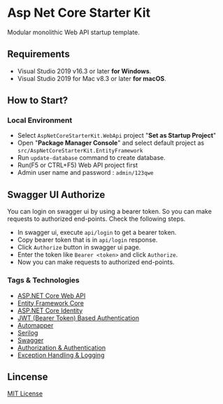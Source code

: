 # Asp Net Core Starter Kit

Modular monolithic Web API startup template.

## Requirements

- Visual Studio 2019 v16.3 or later **for Windows**.
- Visual Studio 2019 for Mac v8.3 or later **for macOS**.

## How to Start?

### Local Environment

- Select `AspNetCoreStarterKit.WebApi` project "**Set as Startup Project**"
- Open "**Package Manager Console**" and select default project as `src/AspNetCoreStarterKit.EntityFramework`
- Run `update-database` command to create database.
- Run(F5 or CTRL+F5) Web API project first 
- Admin user name and password : `admin/123qwe`

## Swagger UI Authorize

You can login on swagger ui by using a bearer token. So you can make requests to authorized end-points. Check the following steps.

- In swagger ui, execute `api/login` to get a bearer token.
- Copy bearer token that is in `api/login` response.
- Click `Authorize` button in swagger ui page.
- Enter the token like `Bearer <token>` and click `Authorize`.
- Now you can make requests to authorized end-points.

###

### Tags & Technologies

- [ASP.NET Core Web API](https://docs.microsoft.com/en-us/aspnet/core/web-api/?view=aspnetcore-2.1)
- [Entity Framework Core](https://docs.microsoft.com/en-us/ef/core/)
- [ASP.NET Core Identity](https://docs.microsoft.com/en-us/dotnet/api/microsoft.aspnetcore.identity?view=aspnetcore-2.1)
- [JWT (Bearer Token) Based Authentication](https://www.nuget.org/packages/Microsoft.AspNetCore.Authentication.JwtBearer/)
- [Automapper](https://automapper.org/)
- [Serilog](https://serilog.net/)
- [Swagger](https://swagger.io/)
- [Authorization & Authentication](https://docs.microsoft.com/en-us/aspnet/core/security/?view=aspnetcore-2.1)
- [Exception Handling & Logging](https://docs.microsoft.com/en-us/aspnet/core/fundamentals/error-handling?view=aspnetcore-2.1)

## Lincense

[MIT License](https://github.com/alirizaadiyahsi/AspNetCoreStarterKit/blob/master/LICENSE)
